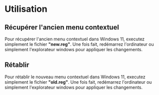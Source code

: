 # Utilisation
## Récupérer l'ancien menu contextuel 
Pour récupérer l'ancien menu contextuel dans Windows 11, executez simplement le fichier <strong>"new.reg"</strong>. Une fois fait, redémarrez l'ordinateur ou simplement l'explorateur windows pour appliquer les changements.

## Rétablir 
Pour rétablir le nouveau menu contextuel dans Windows 11, executez simplement le fichier <strong>"old.reg"</strong>. Une fois fait, redémarrez l'ordinateur ou simplement l'explorateur windows pour appliquer les changements.